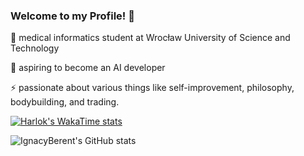 ### Welcome to my Profile! 👋
📙  medical informatics student at Wrocław University of Science and Technology

🦾 aspiring to become an AI developer

⚡ passionate about various things like self-improvement, philosophy, bodybuilding, and trading.
<!--
**IgnacyBerent/IgnacyBerent** is a ✨ _special_ ✨ repository because its `README.md` (this file) appears on your GitHub profile.

Here are some ideas to get you started:

- 🔭 I’m currently working on ...
- 🌱 I’m currently learning ...
- 👯 I’m looking to collaborate on ...
- 🤔 I’m looking for help with ...
- 💬 Ask me about ...
- 📫 How to reach me: ...
- 😄 Pronouns: ...
- ⚡ Fun fact: ...
-->
[![Harlok's WakaTime stats](https://github-readme-stats.vercel.app/api/wakatime?username=IgnacyBerent&show_icons=true&theme=radical)](https://github.com/anuraghazra/github-readme-stats)

![IgnacyBerent's GitHub stats](https://github-readme-stats.vercel.app/api?username=IgnacyBerent&show_icons=true&theme=radical)
